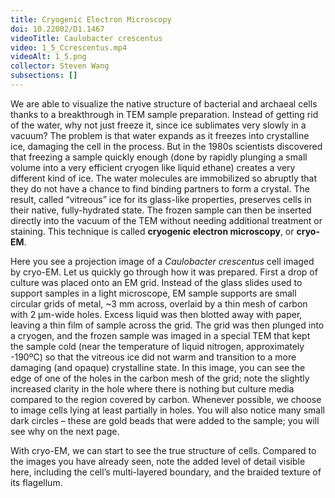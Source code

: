 ```yaml
---
title: Cryogenic Electron Microscopy
doi: 10.22002/D1.1467
videoTitle: Caulobacter crescentus
video: 1_5_Ccrescentus.mp4
videoAlt: 1_5.png
collector: Steven Wang
subsections: []
---
```


We are able to visualize the native structure of bacterial and archaeal cells thanks to a breakthrough in TEM sample preparation. Instead of getting rid of the water, why not just freeze it, since ice sublimates very slowly in a vacuum? The problem is that water expands as it freezes into crystalline ice, damaging the cell in the process. But in the 1980s scientists discovered that freezing a sample quickly enough (done by rapidly plunging a small volume into a very efficient cryogen like liquid ethane) creates a very different kind of ice. The water molecules are immobilized so abruptly that they do not have a chance to find binding partners to form a crystal. The result, called “vitreous” ice for its glass-like properties, preserves cells in their native, fully-hydrated state. The frozen sample can then be inserted directly into the vacuum of the TEM without needing additional treatment or staining. This technique is called **cryogenic electron microscopy**, or **cryo-EM**.

Here you see a projection image of a *Caulobacter crescentus* cell imaged by cryo-EM. Let us quickly go through how it was prepared. First a drop of culture was placed onto an EM grid. Instead of the glass slides used to support samples in a light microscope, EM sample supports are small circular grids of metal, ~3 mm across, overlaid by a thin mesh of carbon with 2 μm-wide holes. Excess liquid was then blotted away with paper, leaving a thin film of sample across the grid. The grid was then plunged into a cryogen, and the frozen sample was imaged in a special TEM that kept the sample cold (near the temperature of liquid nitrogen, approximately -190ºC) so that the vitreous ice did not warm and transition to a more damaging (and opaque) crystalline state. In this image, you can see the edge of one of the holes in the carbon mesh of the grid; note the slightly increased clarity in the hole where there is nothing but culture media compared to the region covered by carbon. Whenever possible, we choose to image cells lying at least partially in holes. You will also notice many small dark circles – these are gold beads that were added to the sample; you will see why on the next page.

With cryo-EM, we can start to see the true structure of cells. Compared to the images you have already seen, note the added level of detail visible here, including the cell’s multi-layered boundary, and the braided texture of its flagellum.

